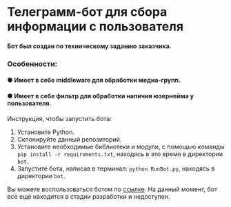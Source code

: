 # Телеграмм-бот для сбора информации с пользователя

#### Бот был создан по техническому заданию заказчика.

### Особенности:

#### ● Имеет в себе middleware для обработки медиа-групп.

#### ● Имеет в себе фильтр для обработки наличия юзернейма у пользователя.

Инструкция, чтобы запустить бота:

1.  Установите Python.
2.  Склонируйте данный репозиторий.
3.  Установите необходимые библиотеки и модули, с помощью команды `pip install -r requirements.txt`, находясь в это время в директории `bot`.
4.  Запустите бота, написав в терминал: `python RunBot.py`, находясь в директории `bot`.

Вы можете воспользоваться ботом по [ссылке](https://t.me/teeeeeeestttttttttiinnngBot). На данный момент, бот всё ещё находится в стадии разработки и недоступен.
